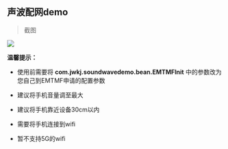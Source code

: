 ## 声波配网demo


>截图

![](https://github.com/jwkj/SoundwaveDemo/blob/master/demo.gif)


**温馨提示：**

- 使用前需要将 **com.jwkj.soundwavedemo.bean.EMTMFInit** 中的参数改为您自己到EMTMF申请的配置参数

- 建议将手机音量调至最大

- 建议将手机靠近设备30cm以内

- 需要将手机连接到wifi

- 暂不支持5G的wifi